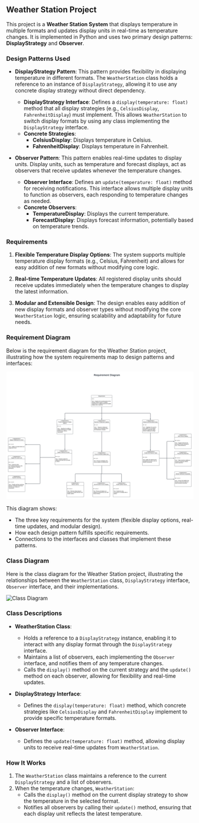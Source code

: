 ## Weather Station Project

This project is a **Weather Station System** that displays temperature in multiple formats and updates display units in real-time as temperature changes. It is implemented in Python and uses two primary design patterns: **DisplayStrategy** and **Observer**.


### Design Patterns Used

- **DisplayStrategy Pattern**: This pattern provides flexibility in displaying temperature in different formats. The `WeatherStation` class holds a reference to an instance of `DisplayStrategy`, allowing it to use any concrete display strategy without direct dependency.
  - **DisplayStrategy Interface**: Defines a `display(temperature: float)` method that all display strategies (e.g., `CelsiusDisplay`, `FahrenheitDisplay`) must implement. This allows `WeatherStation` to switch display formats by using any class implementing the `DisplayStrategy` interface.
  - **Concrete Strategies**:
    - **CelsiusDisplay**: Displays temperature in Celsius.
    - **FahrenheitDisplay**: Displays temperature in Fahrenheit.

- **Observer Pattern**: This pattern enables real-time updates to display units. Display units, such as temperature and forecast displays, act as observers that receive updates whenever the temperature changes.
  - **Observer Interface**: Defines an `update(temperature: float)` method for receiving notifications. This interface allows multiple display units to function as observers, each responding to temperature changes as needed.
  - **Concrete Observers**:
    - **TemperatureDisplay**: Displays the current temperature.
    - **ForecastDisplay**: Displays forecast information, potentially based on temperature trends.

### Requirements

1. **Flexible Temperature Display Options**: The system supports multiple temperature display formats (e.g., Celsius, Fahrenheit) and allows for easy addition of new formats without modifying core logic.

2. **Real-time Temperature Updates**: All registered display units should receive updates immediately when the temperature changes to display the latest information.

3. **Modular and Extensible Design**: The design enables easy addition of new display formats and observer types without modifying the core `WeatherStation` logic, ensuring scalability and adaptability for future needs.

### Requirement Diagram

Below is the requirement diagram for the Weather Station project, illustrating how the system requirements map to design patterns and interfaces:

![Requirement Diagram](RequirementDiagram.png)

This diagram shows:
- The three key requirements for the system (flexible display options, real-time updates, and modular design).
- How each design pattern fulfills specific requirements.
- Connections to the interfaces and classes that implement these patterns.

### Class Diagram

Here is the class diagram for the Weather Station project, illustrating the relationships between the `WeatherStation` class, `DisplayStrategy` interface, `Observer` interface, and their implementations.

![Class Diagram](designpattern.jpeg)

### Class Descriptions

- **WeatherStation Class**:
  - Holds a reference to a `DisplayStrategy` instance, enabling it to interact with any display format through the `DisplayStrategy` interface.
  - Maintains a list of observers, each implementing the `Observer` interface, and notifies them of any temperature changes.
  - Calls the `display()` method on the current strategy and the `update()` method on each observer, allowing for flexibility and real-time updates.

- **DisplayStrategy Interface**:
  - Defines the `display(temperature: float)` method, which concrete strategies like `CelsiusDisplay` and `FahrenheitDisplay` implement to provide specific temperature formats.

- **Observer Interface**:
  - Defines the `update(temperature: float)` method, allowing display units to receive real-time updates from `WeatherStation`.

### How It Works

1. The `WeatherStation` class maintains a reference to the current `DisplayStrategy` and a list of observers.
2. When the temperature changes, `WeatherStation`:
   - Calls the `display()` method on the current display strategy to show the temperature in the selected format.
   - Notifies all observers by calling their `update()` method, ensuring that each display unit reflects the latest temperature.

